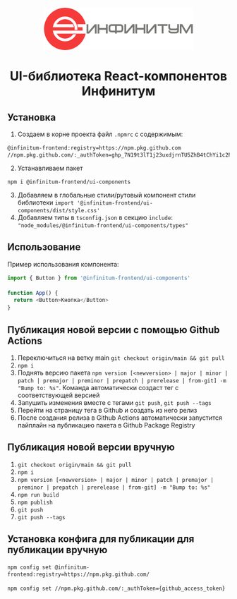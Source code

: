 <p style="text-align: center" align="center">
<img src="src/components/Logo/assets/logo-full.svg" alt="">
</p>

<h1 align="center" style="text-align: center">UI-библиотека React-компонентов Инфинитум</h1>

## Установка

1. Создаем в корне проекта файл `.npmrc` с содержимым:

```text
@infinitum-frontend:registry=https://npm.pkg.github.com
//npm.pkg.github.com/:_authToken=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
```

2. Устанавливаем пакет

```text
npm i @infinitum-frontend/ui-components
```

3. Добавляем в глобальные стили/рутовый компонент стили библиотеки `import '@infinitum-frontend/ui-components/dist/style.css'`
4. Добавляем типы в `tsconfig.json` в секцию `include`: `"node_modules/@infinitum-frontend/ui-components/types"`

## Использование

Пример использования компонента:

```typescript jsx
import { Button } from '@infinitum-frontend/ui-components'

function App() {
  return <Button>Кнопка</Button>
}
```

## Публикация новой версии с помощью Github Actions

1. Переключиться на ветку main `git checkout origin/main && git pull`
2. `npm i`
3. Поднять версию пакета `npm version [<newversion> | major | minor | patch | premajor | preminor | prepatch | prerelease | from-git] -m "Bump to: %s"`. Команда автоматически создаст тег с соответствующей версией
4. Запушить изменения вместе с тегами `git push`, `git push --tags`
5. Перейти на страницу тега в Github и создать из него релиз
6. После создания релиза в Github Actions автоматически запустится пайплайн на публикацию пакета в Github Package Registry

## Публикация новой версии вручную

1. `git checkout origin/main && git pull`
2. `npm i`
3. `npm version [<newversion> | major | minor | patch | premajor | preminor | prepatch | prerelease | from-git] -m "Bump to: %s"`
4. `npm run build`
5. `npm publish`
6. `git push`
7. `git push --tags`

## Установка конфига для публикации для публикации вручную

```text
npm config set @infinitum-frontend:registry=https://npm.pkg.github.com/

npm config set //npm.pkg.github.com/:_authToken={github_access_token}
```
